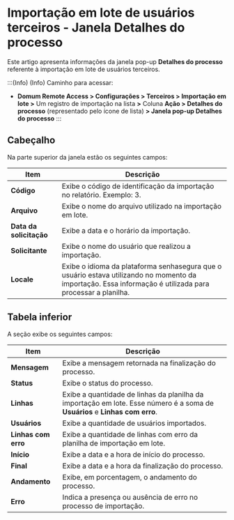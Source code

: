 # Importação em lote de usuários terceiros - Janela Detalhes do processo

Este artigo apresenta informações da janela pop-up **Detalhes do processo** referente à importação em lote de usuários terceiros.

:::(Info) (Info)
Caminho para acessar: 

* **Domum Remote Access > Configurações > Terceiros > Importação em lote >** Um registro de importação na lista **>** Coluna **Ação > Detalhes do processo** (representado pelo ícone de lista) **> Janela pop-up Detalhes do processo**
:::

## Cabeçalho
Na parte superior da janela estão os seguintes campos:


| **Item** | **Descrição** |
| --- | --- |
| **Código** | Exibe o código de identificação da importação no relatório. Exemplo: 3. |
| **Arquivo** | Exibe o nome do arquivo utilizado na importação em lote. |
| **Data da solicitação** | Exibe a data e o horário da importação. |
| **Solicitante** | Exibe o nome do usuário que realizou a importação. |
| **Locale** | Exibe o idioma da plataforma senhasegura que o usuário estava utilizando no momento da importação. Essa informação é  utilizada para processar a planilha. |

## Tabela inferior
A seção exibe os seguintes campos:


| Item | Descrição |
| --- | --- |
| **Mensagem** | Exibe a mensagem retornada na finalização do processo. |
| **Status** | Exibe o status do processo. |
| **Linhas** | Exibe a quantidade de linhas da planilha da importação em lote. Esse número é a soma de **Usuários** e **Linhas com erro**. |
| **Usuários** | Exibe a quantidade de usuários importados. |
| **Linhas com erro** | Exibe a quantidade de linhas com erro da planilha de importação em lote.  |
| **Início** | Exibe a data e a hora de início do processo. |
| **Final** | Exibe a data e a hora da finalização do processo. |
| **Andamento** | Exibe, em porcentagem, o andamento do processo. |
| **Erro** | Indica a presença ou ausência de erro no processo de importação. |
